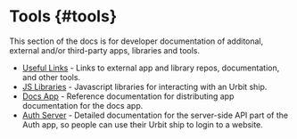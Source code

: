 # Tools {#tools}

This section of the docs is for developer documentation of additonal, external and/or third-party apps, libraries and tools.

- [Useful Links](links.md) - Links to external app and library repos, documentation, and other tools.
- [JS Libraries](js-libs) - Javascript libraries for interacting with an Urbit ship.
- [Docs App](docs-app) - Reference documentation for distributing app documentation for the docs app.
- [Auth Server](auth-server) - Detailed documentation for the server-side API part of the Auth app, so people can use their Urbit ship to login to a website.
